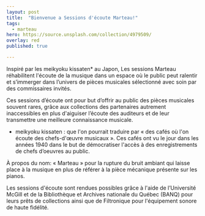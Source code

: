 ```yaml
---
layout: post
title:  "Bienvenue a Sessions d'écoute Marteau!"
tags:
  - marteau
hero: https://source.unsplash.com/collection/4979509/
overlay: red
published: true

---
```


Inspiré par les meikyoku kissaten* au Japon, Les sessions Marteau réhabilitent l'écoute de la musique dans un espace où le public peut ralentir et s’immerger dans l’univers de pièces musicales sélectionné avec soin par des commissaires invités.

Ces sessions d’écoute ont pour but d’offrir au public des pièces musicales souvent rares, grâce aux collections des partenaires autrement inaccessibles en plus d'aiguiser l’écoute des auditeurs et de leur transmettre une meilleure connaissance musicale.

* meikyoku kissaten : que l'on pourrait traduire par « des cafés où l'on écoute des chefs-d'œuvre musicaux ». Ces cafés ont vu le jour dans les années 1940 dans le but de démocratiser l'accès à des enregistrements de chefs d’oeuvres au public.

À propos du nom: « Marteau » pour la rupture du bruit ambiant qui laisse place à la musique en plus de référer à la pièce mécanique présente sur les pianos.

Les sessions d'écoute sont rendues possibles grâce à l'aide de l’Université McGill et de la Bibliothèque et Archives nationale du Québec (BANQ) pour leurs prêts de collections ainsi que de Filtronique pour l'équipement sonore de haute fidélité.


<!-- 
You’ll find this post in your `_posts` directory. Go ahead and edit it and re-build the site to see your changes. You can rebuild the site in many different ways, but the most common way is to run `jekyll serve`.
{: .lead}
<!–-break-–>
This launches a web server and auto-regenerates your site when a file is updated.  
To add new posts, simply add a file in the `_posts` directory that follows the convention `YYYY-MM-DD-name-of-post.ext` and includes the necessary front matter. Take a look at the source for this post to get an idea about how it works.

Jekyll also offers powerful support for code snippets:

~~~ruby
def print_hi(name)
  puts "Hi, #{name}"
end
print_hi('Tom')
#=> prints 'Hi, Tom' to STDOUT.
~~~

Check out the [Jekyll docs][jekyll] for more info on how to get the most out of Jekyll. File all bugs/feature requests at [Jekyll’s GitHub repo][jekyll-gh]. If you have questions, you can ask them on [Jekyll’s dedicated Help repository][jekyll-help].

[jekyll]:      http://jekyllrb.com
[jekyll-gh]:   https://github.com/jekyll/jekyll
[jekyll-help]: https://github.com/jekyll/jekyll-help -->
